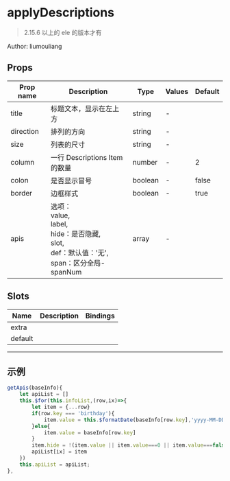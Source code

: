 # applyDescriptions

> 2.15.6 以上的 ele 的版本才有

Author: liumouliang

## Props

| Prop name | Description                                                                                            | Type    | Values | Default |
| --------- | ------------------------------------------------------------------------------------------------------ | ------- | ------ | ------- |
| title     | 标题文本，显示在左上方                                                                                 | string  | -      |         |
| direction | 排列的方向                                                                                             | string  | -      |         |
| size      | 列表的尺寸                                                                                             | string  | -      |         |
| column    | 一行 Descriptions Item 的数量                                                                          | number  | -      | 2       |
| colon     | 是否显示冒号                                                                                           | boolean | -      | false   |
| border    | 边框样式                                                                                               | boolean | -      | true    |
| apis      | 选项：<br>value,<br>label,<br>hide：是否隐藏,<br>slot,<br>def：默认值：'无',<br>span：区分全局-spanNum | array   | -      |         |

## Slots

| Name    | Description | Bindings |
| ------- | ----------- | -------- |
| extra   |             |          |
| default |             | <br>     |

---

## 示例

```js
getApis(baseInfo){
    let apiList = []
    this.$for(this.infoList,(row,ix)=>{
        let item = {...row}
        if(row.key === 'birthday'){
            item.value = this.$formatDate(baseInfo[row.key],'yyyy-MM-DD')
        }else{
            item.value = baseInfo[row.key]
        }
        item.hide = !(item.value || item.value===0 || item.value===false)
        apiList[ix] = item
    })
    this.apiList = apiList;
},
```
